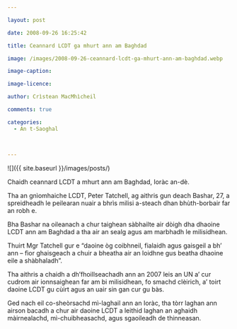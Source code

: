 ```yaml
---

layout: post

date: 2008-09-26 16:25:42

title: Ceannard LCDT ga mhurt ann am Baghdad

image: /images/2008-09-26-ceannard-lcdt-ga-mhurt-ann-am-baghdad.webp

image-caption:

image-licence:

author: Crìstean MacMhìcheil

comments: true

categories:
  - An t-Saoghal
  
  

---
```


![]({{ site.baseurl }}/images/posts/)

Chaidh ceannard LCDT a mhurt ann am Baghdad, Ioràc an-dè.

<!--more-->

Tha an gnìomhaiche LCDT, Peter Tatchell, ag aithris gun deach Bashar, 27, a spreidheadh le peilearan nuair a bhrìs milisi a-steach dhan bhùth-borbair far an robh e.

Bha Bashar na oileanach a chur taighean sàbhailte air dòigh dha dhaoine LCDT ann am Baghdad a tha air an sealg agus am marbhadh le milisidhean.

Thuirt Mgr Tatchell gur e &#8220;daoine òg coibhneil, fialaidh agus gaisgeil a bh&#8217; ann &#8211; fìor ghaisgeach a chuir a bheatha air an loidhne gus beatha dhaoine eile a shàbhaladh&#8221;.

Tha aithris a chaidh a dh&#8217;fhoillseachadh ann an 2007 leis an UN a&#8217; cur cudrom air ionnsaighean far am bi milisidhean, fo smachd clèirich, a&#8217; toirt daoine LCDT gu cùirt agus an uair sin gan cur gu bàs.

Ged nach eil co-sheòrsachd mì-laghail ann an Ioràc, tha tòrr laghan ann airson bacadh a chur air daoine LCDT a leithid laghan an aghaidh màirnealachd, mì-chuibheasachd, agus sgaoileadh de thinneasan.

